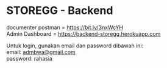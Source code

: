 # STOREGG - Backend

documenter postman = https://bit.ly/3nxWcYH <br/>
Admin Dashboard = https://backend-storegg.herokuapp.com <br/>

Untuk login, gunakan email dan password dibawah ini: <br/>
email: admbwa@gmail.com <br/>
password: rahasia
